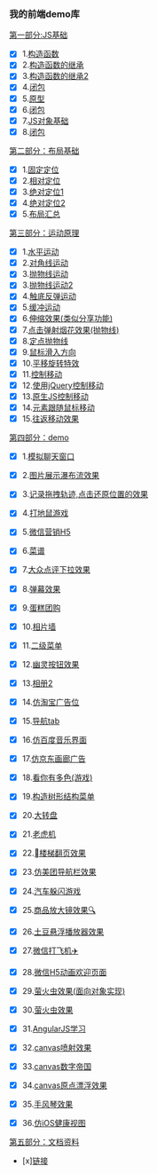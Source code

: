 ### 我的前端demo库

<u>第一部分:JS基础</u>

- [x] 1.[构造函数](https://iwannarun.github.io/demo/进阶学习/014构造函数.html)
- [x] 2.[构造函数的继承](https://iwannarun.github.io/demo/进阶学习/015构造函数的继承.html)
- [x] 3.[构造函数的继承2](https://iwannarun.github.io/demo/进阶学习/016构造函数的继承.html)
- [x] 4.[闭包](https://iwannarun.github.io/demo/进阶学习/017闭包.html)
- [x] 5.[原型](https://iwannarun.github.io/demo/跟随鼠标移动效果/原型.html)
- [x] 6.[闭包](https://iwannarun.github.io/demo/进阶学习/017闭包.html)
- [x] 7.[JS对象基础](https://iwannarun.github.io/demo/萤火虫效果/js对象基础.html)
- [x] 8.[闭包](https://iwannarun.github.io/demo/进阶学习/017闭包.html)

<u>第二部分：布局基础</u>

- [x] 1.[固定定位](https://iwannarun.github.io/demo/各种定位布局/固定定位.html)
- [x] 2.[相对定位](https://iwannarun.github.io/demo/各种定位布局/相对定位.html)
- [x] 3.[绝对定位1](https://iwannarun.github.io/demo/各种定位布局/绝对定位1.html)
- [x] 4.[绝对定位2](https://iwannarun.github.io/demo/各种定位布局/绝对定位2.html)
- [x] 5.[布局汇总](https://iwannarun.github.io/demo/相框/index.html)

<u>第三部分：运动原理</u>

- [x] 1.[水平运动](https://iwannarun.github.io/demo/进阶学习/002运动原理介绍.html)
- [x] 2.[对角线运动](https://iwannarun.github.io/demo/进阶学习/003运动原理介绍.html)
- [x] 3.[抛物线运动](https://iwannarun.github.io/demo/进阶学习/004抛物线运动.html)
- [x] 3.[抛物线运动2](https://iwannarun.github.io/demo/进阶学习/006抛物线2.html)
- [x] 4.[触底反弹运动](https://iwannarun.github.io/demo/进阶学习/005兼容问题.html)
- [x] 5.[缓冲运动](https://iwannarun.github.io/demo/进阶学习/007缓冲运动.html)
- [x] 6.[伸缩效果(类似分享功能)](https://iwannarun.github.io/demo/进阶学习/008分享到.html)
- [x] 7.[点击弹射烟花效果(抛物线)](https://iwannarun.github.io/demo/进阶学习/009放烟花效果.html)
- [x] 8.[定点抛物线](https://iwannarun.github.io/demo/进阶学习/010定点抛物线.html)
- [x] 9.[鼠标滑入方向](https://iwannarun.github.io/demo/进阶学习/019鼠标划入方向.html)
- [x] 10.[平移旋转特效](https://iwannarun.github.io/demo/各种运动效果/index.html)
- [x] 11.[控制移动](https://iwannarun.github.io/demo/各种运动效果/控制滑动.html)
- [x] 12.[使用jQuery控制移动](https://iwannarun.github.io/demo/各种运动效果/jquery2.html)
- [x] 13.[原生JS控制移动](https://iwannarun.github.io/demo/各种运动效果/js.html)
- [x] 14.[元素跟随鼠标移动](https://iwannarun.github.io/demo/跟随鼠标移动效果/Index.html)
- [x] 15.[往返移动效果](https://iwannarun.github.io/demo/跟随鼠标移动效果/js_callback.html)

<u>第四部分：demo</u>

- [x] 1.[模拟聊天窗口](https://iwannarun.github.io/demo/进阶学习/011聊天对话框.html)

- [x] 2.[图片展示瀑布流效果](https://iwannarun.github.io/demo/进阶学习/012瀑布流.html)

- [x] 3.[记录拖拽轨迹,点击还原位置的效果](https://iwannarun.github.io/demo/进阶学习/013完美拖拽.html)

- [x] 4.[打地鼠游戏](https://iwannarun.github.io/demo/各种运动效果/dadishu.html)

- [x] 5.[微信营销H5](https://iwannarun.github.io/demo/各种运动效果/少年.html)

- [x] 6.[菜谱](https://iwannarun.github.io/demo/菜谱/index.html)

- [x] 7.[大众点评下拉效果](https://iwannarun.github.io/demo/大众点评下拉效果/index.html)

- [x] 8.[弹幕效果](https://iwannarun.github.io/demo/弹幕效果/index.html)

- [x] 9.[蛋糕团购](https://iwannarun.github.io/demo/蛋糕团购/index.html)

- [x] 10.[相片墙](https://iwannarun.github.io/demo/动画相册/index.html)

- [x] 11.[二级菜单](https://iwannarun.github.io/demo/各种定位布局/menu.html)

- [x] 12.[幽灵按钮效果](https://iwannarun.github.io/demo/各种定位布局/ghostButton.html)

- [x] 13.[相册2](https://iwannarun.github.io/demo/各种定位布局/homework1.html)

- [x] 14.[仿淘宝广告位](https://iwannarun.github.io/demo/各种定位布局/homework2.html)

- [x] 15.[导航tab](https://iwannarun.github.io/demo/各种定位布局/homework3.html)

- [x] 16.[仿百度音乐界面](https://iwannarun.github.io/demo/各种定位布局/test2.html)

- [x] 17.[仿京东画廊广告](https://iwannarun.github.io/demo/画廊/index.html)

- [x] 18.[看你有多色(游戏)](https://iwannarun.github.io/demo/看你有多色/index.html)

- [x] 19.[构造树形结构菜单](https://iwannarun.github.io/demo/老虎机/树形菜单.html)

- [x] 20.[大转盘](https://iwannarun.github.io/demo/老虎机/转盘.html)

- [x] 21.[老虎机](https://iwannarun.github.io/demo/老虎机/index.html)

- [x] 22.[楼梯翻页效果](https://iwannarun.github.io/demo/楼梯/index.html)

- [x] 23.[仿美团导航栏效果](https://iwannarun.github.io/demo/仿美团导航栏/index.html)

- [x] 24.[汽车躲闪游戏](https://iwannarun.github.io/demo/汽车躲闪游戏/index.html)

- [x] 25.[商品放大镜效果🔍](https://iwannarun.github.io/demo/商品放大镜效果/index.html)

- [x] 26.[土豆悬浮播放器效果](https://iwannarun.github.io/demo/土豆右下角菜单悬浮效果/tudou.htm)

- [x] 27.[微信打飞机✈️](https://iwannarun.github.io/demo/微信飞机大战/打灰机.html)

- [x] 28.[微信H5动画欢迎页面](https://iwannarun.github.io/demo/微信h5动画页面/index.html)

- [x] 29.[萤火虫效果(面向对象实现)](https://iwannarun.github.io/demo/萤火虫效果/萤火虫面向对象实现.html)

- [x] 30.[萤火虫效果](https://iwannarun.github.io/demo/萤火虫效果/index.html)

- [x] 31.[AngularJS学习](https://iwannarun.github.io/demo/angularjs之商品展示/detail.html)

- [x] 32.[canvas喷射效果](https://iwannarun.github.io/demo/canvas喷射效果/index.html)

- [x] 33.[canvas数字帝国](https://iwannarun.github.io/demo/canvas喷射效果/number.html)

- [x] 34.[canvas原点漂浮效果](https://iwannarun.github.io/demo/canvas喷射效果/test.html)

- [x] 35.[手风琴效果](https://iwannarun.github.io/demo/手风琴/index.html)

- [x] 36.[仿iOS健康视图](https://iwannarun.github.io/demo/iOS健康视图/index.html)


<u>第五部分：文档资料</u>

- [x][链接](https://github.com/iwannarun/Neptune/tree/master/js%E7%9B%B8%E5%85%B3%E6%96%87%E6%A1%A3)
